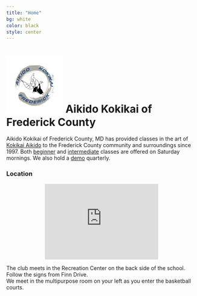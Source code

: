 ```yaml
---
title: "Home"
bg: white
color: black
style: center
---
```

# <img src="img/B1.jpg" style="width:150px;"> Aikido Kokikai of Frederick County

<center>
<a href="mailto:aikidasgupta+akf@gmail.com"><i class="fa fa-envelope-square fa-3x"></i></a>
<a href="https://www.facebook.com/frederickkokikai/" target="_blank">
<i class="fa fa-facebook-square fa-3x"></i></a> 
<a href="https://twitter.com/kokikaifredmd" target="_blank">
<i class="fa fa-twitter-square fa-3x"></i></a>
</center>



Aikido Kokikai of Frederick County, MD has provided classes in the art of <a href="http://www.kokikai.org" target="_blank"> Kokikai Aikido</a> 
to the Frederick County community and surroundings since 1997.
Both <a href="https://apm.activecommunities.com/frederickcntyparksandrec/Activity_Search?detailskeyword=aikido+beginner&IsAdvanced=True&ddlSortBy=Activity+name&DaysOfWeek=0000000&SearchFor=2&SearchLevelID=2&maxAge=100&NumberOfItemsPerPage=50&IsSearch=true" target="_blank">beginner</a> and
<a href="https://apm.activecommunities.com/frederickcntyparksandrec/Activity_Search?detailskeyword=aikido+intermediate&IsAdvanced=True&ddlSortBy=Activity+name&DaysOfWeek=0000000&SearchFor=2&SearchLevelID=2&maxAge=100&NumberOfItemsPerPage=50&IsSearch=true" target="_blank">intermediate</a> classes are offered on Saturday mornings. We also hold a <a href="https://apm.activecommunities.com/frederickcntyparksandrec/Activity_Search?detailskeyword=aikido+demo&IsAdvanced=True&ddlSortBy=Activity+name&DaysOfWeek=0000000&SearchFor=2&SearchLevelID=2&maxAge=100&NumberOfItemsPerPage=50&IsSearch=true" target="_blank">demo</a> quarterly.

### Location

<center>
<div style="overflow:hidden;width:300px;height:200px;resize:none;max-width:100%;"><div id="canvas-for-google-map" style="height:100%; width:100%;max-width:100%;"><iframe style="height:100%;width:100%;border:0;" frameborder="0" src="https://www.google.com/maps/embed/v1/place?q=Deer+Crossing+Elementary,+Finn+Drive,+New+Market,+MD,+United+States"></iframe></div><style>#canvas-for-google-map img{max-width:none!important;background:none!important;}</style></div>
</center>
<p/>
The club meets in the Recreation Center on the back side of the school. Follow the signs from Finn Drive.<br/>
We meet in the multipurpose room on your left as you enter the basketball courts. 



